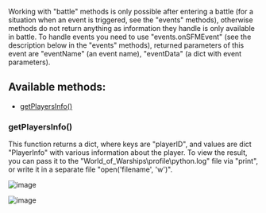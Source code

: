 Working with "battle" methods is only possible after entering a battle (for a situation when an event is triggered, see the "events" methods), otherwise methods do not return anything as information they handle is only available in battle. To handle events you need to use "events.onSFMEvent" (see the description below in the "events" methods), returned parameters of this event are "eventName" (an event name), "eventData" (a dict with event parameters).

## Available methods:

- [getPlayersInfo()](#getplayersinfo())

### getPlayersInfo()
This function returns a dict, where keys are "playerID", and values are dict "PlayerInfo" with various information about the player.
To view the result, you can pass it to the "World_of_Warships\profile\python.log" file via "print", or write it in a separate file "open('filename', 'w')".

![image](https://github.com/wgmods/Mods-API-Documentation/assets/167185926/be7eeaca-9e6b-4d75-a878-f4500789a862)

![image](https://github.com/wgmods/Mods-API-Documentation/assets/167185926/486b4d27-f7f9-4f34-985f-52b7930ad7cf)

